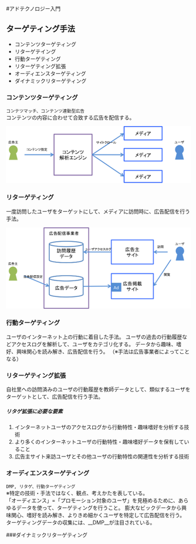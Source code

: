 
#アドテクノロジー入門

## ターゲティング手法

* コンテンツターゲティング
* リターゲテイング
* 行動ターゲティング
* リターゲティング拡張
* オーディエンスターゲティング
* ダイナミックリターゲティング

### コンテンツターゲティング

``コンテツマッチ、コンテンツ連動型広告``  
コンテンツの内容に合わせて合致する広告を配信する。

![ああああ](imgs/ad_tech_intro_target01.png)

### リターゲティング

一度訪問したユーザをターゲットにして、メディアに訪問時に、広告配信を行う手法。

![ああああ](imgs/ad_tech_intro_target02.png)

### 行動ターゲティング

ユーザのインターネット上の行動に着目した手法。
ユーザの過去の行動履歴などアクセスログを解析して、ユーザをカテゴリ化する。
データから趣味、嗜好、興味関心を読み解き、広告配信を行う。
（※手法は広告事業者によってことなる）

### リターゲティング拡張

自社里への訪問済みのユーザの行動履歴を教師データとして、類似するユーザをターゲットとして、広告配信を行う手法。  

##### リタゲ拡張に必要な要素

1. インターネットユーザのアクセスログから行動特性・趣味嗜好を分析する技術
2. より多くのインターネットユーザの行動特性・趣味嗜好データを保有していること
3. 広告主サイト来訪ユーザとその他ユーザの行動特性の関連性を分析する技術


### オーディエンスターゲティング

``DMP, リタゲ、行動ターゲティング``  
※特定の技術・手法ではなく、観点、考えかたを表している。  
「オーディエンス」=「プロモーション対象のユーザ」を見極めるために、あらゆるデータを使って、ターゲティングを行うこと。
膨大なビックデータから興味関心、嗜好を読み解き、よりきめ細かくユーザを特定して広告配信を行う。  
ターゲティングデータの収集には、__DMP__が注目されている。

###ダイナミックリターゲティング

